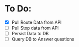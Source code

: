 # To Do:
- [X] Pull Route Data from API
- [ ] Pull Stop data from API
- [ ] Persist Data to DB
- [ ] Query DB to Answer questions